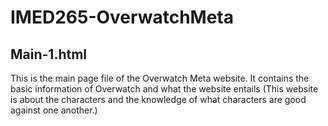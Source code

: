 # IMED265-OverwatchMeta

## Main-1.html
This is the main page file of the Overwatch Meta website. It contains the basic information of Overwatch and what the website entails (This website is about the characters and the knowledge of what characters are good against one another.)

